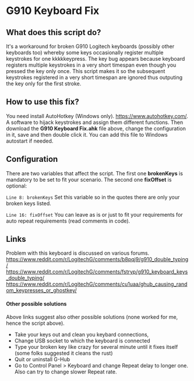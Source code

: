 # G910 Keyboard Fix

## What does this script do?
It's a workaround for broken G910 Logitech keyboards (possibly other keyboards too) whereby some keys occasionally register multiple keystrokes for one kkkkkeypress.
The key bug appears because keyboard registers multiple keystrokes in a very short timespan even though you pressed the key only once. 
This script makes it so the subsequent keystrokes registered in a very short timespan are ignored thus outputing the key only for the first stroke.
## How to use this fix?
You need install AutoHotkey (Windows only). https://www.autohotkey.com/. A software to hijack keystrokes and assign them different functions.
Then download the **G910 Keyboard Fix.ahk** file above, change the configuration in it, save and then double click it. 
You can add this file to Windows autostart if needed.

## Configuration
There are two variables that affect the script. The first one **brokenKeys** is mandatory to be set to fit your scenario. The second one **fixOffset** is optional:

`Line 8: brokenKeys`
Set this variable so in the quotes there are only your broken keys listed.

`Line 16: fixOffset`
You can leave as is or just to fit your requirements for auto repeat requirements (read comments in code).

## Links
Problem with this keyboard is discussed on various forums.
https://www.reddit.com/r/LogitechG/comments/b8pqj9/g910_double_typing/
https://www.reddit.com/r/LogitechG/comments/fstryp/g910_keyboard_keys_double_typing/
https://www.reddit.com/r/LogitechG/comments/cu1uaa/ghub_causing_random_keypresses_or_ghostkey/

#### Other possible solutions
Above links suggest also other possible solutions (none worked for me, hence the script above).
- Take your keys out and clean you keybard connections, 
- Change USB socket to which the keyboard is connected
- Type your broken key like crazy for several minute until it fixes itself (some folks suggested it cleans the rust)
- Quit or uninstall G-Hub
- Go to Control Panel > Keyboard and change Repeat delay to longer one. Also can try to change slower Repeat rate.

